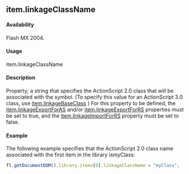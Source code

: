 ## item.linkageClassName

#### Availability

Flash MX 2004.

#### Usage

item.linkageClassName

#### Description

Property; a string that specifies the ActionScript 2.0 class that will be associated with the symbol. (To specify this value for an ActionScript 3.0 class, use [item.linkageBaseClass](../Item_object/item5.md) )
For this property to be defined, the [item.linkageExportForAS](../Item_object/item7.md) and/or [item.linkageExportForRS](../Item_object/item8.md) properties must be set to true, and the [item.linkageImportForRS](../Item_object/item11.md) property must be set to false.

#### Example


The following example specifies that the ActionScript 2.0 class name associated with the first item in the library ismyClass:

```javascript
fl.getDocumentDOM().library.items[0].linkageClassName = "myClass";
```
<span id="item.linkageExportForAS" class="anchor"></span>